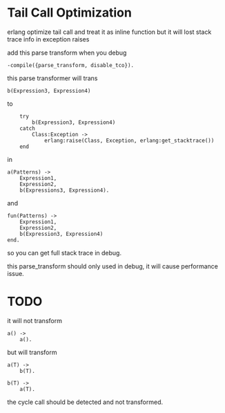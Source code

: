 # Tail Call Optimization 

erlang optimize tail call and treat it as inline function
but it will lost stack trace info in exception raises 

add this parse transform when you debug

    -compile({parse_transform, disable_tco}).

this parse transformer will trans

    b(Expression3, Expression4)
    
to

        try 
            b(Expression3, Expression4)
        catch
            Class:Exception ->
                erlang:raise(Class, Exception, erlang:get_stacktrace())
        end
    
in

    a(Patterns) -> 
        Expression1,
        Expression2,
        b(Expressions3, Expression4).
        
and

    fun(Patterns) ->
        Expression1,
        Expression2,
        b(Expression3, Expression4)
    end.
    
so you can get full stack trace in debug.

this parse_transform should only used in debug, it will cause performance issue.

# TODO

it will not transform 

    a() ->
        a().
        
but will transform

    a(T) ->
        b(T).
        
    b(T) ->
        a(T).
        
the cycle call should be detected and not transformed.
